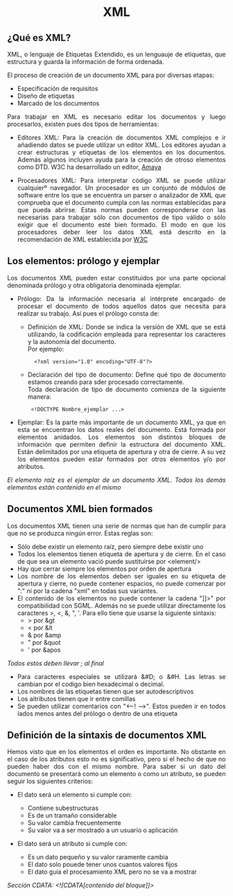 <div align="center">

# XML

</div>

<div align="justify">

## ¿Qué es XML?

XML, o lenguaje de Etiquetas Extendido, es un lenguauje de etiquetas, que estructura y guarda la información de forma ordenada.

El proceso de creación de un documento XML para por diversas etapas: 
- Especificación de requisitos
- Diseño de etiquetas
- Marcado de los documentos

Para trabajar en XML es necesario editar los documentos y luego procesarlos, existen pues dos tipos de herramientas: 

- Editores XML: Para la creación de documentos XML complejos e ir añadiendo datos se puede utilizar un editor XML. Los editores ayudan a crear estructuras y etiquetas de los elementos en los documentos. Además algunos incluyen ayuda para la creación de otroso elementos como DTD. W3C ha desarrollado un editor, <a href=https://www.w3.org/Amaya/>Amaya</a>

- Procesadores XML: Para interpretar código XML se puede utilizar cualquierº navegador. Un procesador es un conjunto de módulos de software entre los que se encuentra un parser o analizador de XML que comprueba que el documento cumpla con las normas establecidas para que pueda abrirse. Estas normas pueden corresponderse con las necesarias para trabajar sólo con documentos de tipo válido o sólo exigir que el documento esté bien formado. El modo en que los procesadores deber leer los datos XML está descrito en la recomendación de XML establecida por <a href=https://www.w3schools.com/xml/xml_syntax.asp >W3C</a>

## Los elementos: prólogo y ejemplar

Los documentos XML pueden estar constituidos por una parte opcional denominada prólogo y otra obligatoria denominada ejemplar. 

- Prólogo: Da la información necesaria al intérprete encargado de procesar el documento de todos aquellos datos que necesita para realizar su trabajo. Así pues el prólogo consta de: 

    - Definición de XML: Donde se indica la versión de XML que se está utilizando, la codificación empleada para representar los caracteres y la autonomía del documento.<br>
    Por ejemplo: 

            <?xml version="1.0" encoding="UTF-8"?>
    -  Declaración del tipo de documento: Define qué tipo de documento estamos creando para sder procesado correctamente.<br>
    Toda declaración de tipo de documento comienza de la siguiente manera: 

            <!DOCTYPE Nombre_ejemplar ...>

- Ejemplar: Es la parte más importante de un documento XML, ya que en esta se encuentran los datos reales del documento. Está formada por elementos anidados. Los elementos son distintos bloques de información que permiten definir la estructura del documento XML. Están delimitados por una etiqueta de apertura y otra de cierre. A su vez los elementos pueden estar formados por otros elementos y/o por atributos.

_El elemento raíz es el ejemplar de un documento XML. Todos los demás elementos están contenido en el mismo_

## Documentos XML bien formados

Los documentos XML tienen una serie de normas que han de cumplir para que no se produzca ningún error. Estas reglas son: 

- Sólo debe existir un elemento raíz, pero siempre debe existir uno
- Todos los elementos tienen etiqueta de apertura y de cierre. En el caso de que sea un elemento vació puede sustituirse por &lt;element/&gt;
- Hay que cerrar siempre los elementos por orden de apertura
- Los nombre de los elementos deben ser iguales en su etiqueta de apertura y cierre, no puede contener espacios, no puede comenzar por ":" ni por la cadena "xml" en todas sus variantes.
- El contenido de los elementos no puede contener la cadena "]]>" por compatibilidad con SGML. Además no se puede utilizar directamente los caracteres >, <, &, ", '. Para ello tiene que usarse la siguiente sintaxis: 
    - &gt; por &gt
    - &lt; por &lt
    - & por &amp
    - " por &quot
    - ' por &apos

_Todos estos deben llevar ; al final_

- Para caracteres especiales se utilizará &#D; o &#H. Las letras se cambian por el codigo bien hexadecimal o decimal.
- Los nombres de las etiquetas tienen que ser autodescriptivos
- Los aitributos tienen que ir entre comillas
- Se pueden utilizar comentarios con "<--! -->". Estos pueden ir en todos lados menos antes del prólogo o dentro de una etiqueta

## Definición de la sintaxis de documentos XML

Hemos visto que en los elementos el orden es importante. No obstante en el caso de los atributos esto no es significativo, pero si el hecho de que no pueden haber dos con el mismo nombre.
Para saber si un dato del documento se presentará como un elemento o como un atributo, se pueden seguir los siguientes criterios: 
- El dato será un elemento si cumple con: 
    - Contiene subestructuras
    - Es de un tramaño considerable
    - Su valor cambia frecuentemente
    - Su valor va a ser mostrado a un usuario o aplicación

- El dato será un atributo si cumple con: 
    - Es un dato pequeño y su valor raramente cambia
    - El dato solo pouede tener unos cuantos valores fijos
    - El dato guía el procesamiento XML pero no se va a mostrar

_Sección CDATA: &lt;![CDATA[contenido del bloque]]&gt;_

</div>
